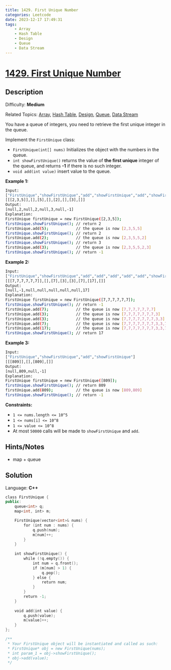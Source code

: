 ```yaml
---
title: 1429. First Unique Number
categories: Leetcode
date: 2023-12-17 17:49:31
tags:
    - Array
    - Hash Table
    - Design
    - Queue
    - Data Stream
---
```


# [1429\. First Unique Number](https://leetcode.com/problems/first-unique-number/)

## Description

Difficulty: **Medium**

Related Topics: [Array](https://leetcode.com/tag/https://leetcode.com/tag/array//), [Hash Table](https://leetcode.com/tag/https://leetcode.com/tag/hash-table//), [Design](https://leetcode.com/tag/https://leetcode.com/tag/design//), [Queue](https://leetcode.com/tag/https://leetcode.com/tag/queue//), [Data Stream](https://leetcode.com/tag/https://leetcode.com/tag/data-stream//)

You have a queue of integers, you need to retrieve the first unique integer in the queue.

Implement the `FirstUnique` class:

* `FirstUnique(int[] nums)` Initializes the object with the numbers in the queue.
* `int showFirstUnique()` returns the value of **the first unique** integer of the queue, and returns **-1** if there is no such integer.
* `void add(int value)` insert value to the queue.

**Example 1:**

```bash
Input:
["FirstUnique","showFirstUnique","add","showFirstUnique","add","showFirstUnique","add","showFirstUnique"]
[[[2,3,5]],[],[5],[],[2],[],[3],[]]
Output:
[null,2,null,2,null,3,null,-1]
Explanation:
FirstUnique firstUnique = new FirstUnique([2,3,5]);
firstUnique.showFirstUnique(); // return 2
firstUnique.add(5);            // the queue is now [2,3,5,5]
firstUnique.showFirstUnique(); // return 2
firstUnique.add(2);            // the queue is now [2,3,5,5,2]
firstUnique.showFirstUnique(); // return 3
firstUnique.add(3);            // the queue is now [2,3,5,5,2,3]
firstUnique.showFirstUnique(); // return -1
```

**Example 2:**

```bash
Input:
["FirstUnique","showFirstUnique","add","add","add","add","add","showFirstUnique"]
[[[7,7,7,7,7,7]],[],[7],[3],[3],[7],[17],[]]
Output:
[null,-1,null,null,null,null,null,17]
Explanation:
FirstUnique firstUnique = new FirstUnique([7,7,7,7,7,7]);
firstUnique.showFirstUnique(); // return -1
firstUnique.add(7);            // the queue is now [7,7,7,7,7,7,7]
firstUnique.add(3);            // the queue is now [7,7,7,7,7,7,7,3]
firstUnique.add(3);            // the queue is now [7,7,7,7,7,7,7,3,3]
firstUnique.add(7);            // the queue is now [7,7,7,7,7,7,7,3,3,7]
firstUnique.add(17);           // the queue is now [7,7,7,7,7,7,7,3,3,7,17]
firstUnique.showFirstUnique(); // return 17
```

**Example 3:**

```bash
Input:
["FirstUnique","showFirstUnique","add","showFirstUnique"]
[[[809]],[],[809],[]]
Output:
[null,809,null,-1]
Explanation:
FirstUnique firstUnique = new FirstUnique([809]);
firstUnique.showFirstUnique(); // return 809
firstUnique.add(809);          // the queue is now [809,809]
firstUnique.showFirstUnique(); // return -1
```

**Constraints:**

* `1 <= nums.length <= 10^5`
* `1 <= nums[i] <= 10^8`
* `1 <= value <= 10^8`
* At most `50000` calls will be made to `showFirstUnique` and `add`.

## Hints/Notes

* map + queue

## Solution

Language: **C++**

```C++
class FirstUnique {
public:
    queue<int> q;
    map<int, int> m;

    FirstUnique(vector<int>& nums) {
        for (int num : nums) {
            q.push(num);
            m[num]++;
        }
    }
    
    int showFirstUnique() {
        while (!q.empty()) {
            int num = q.front();
            if (m[num] > 1) {
                q.pop();
            } else {
                return num;
            }
        }
        return -1;
    }
    
    void add(int value) {
        q.push(value);
        m[value]++;
    }
};

/**
 * Your FirstUnique object will be instantiated and called as such:
 * FirstUnique* obj = new FirstUnique(nums);
 * int param_1 = obj->showFirstUnique();
 * obj->add(value);
 */
```
